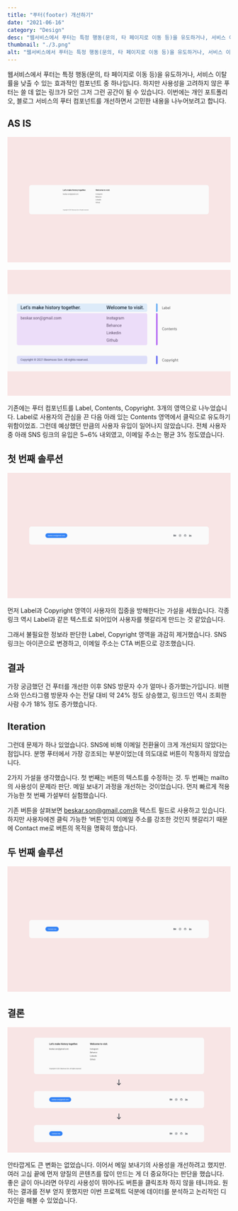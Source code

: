 ```yaml
---
title: "푸터(footer) 개선하기"
date: "2021-06-16"
category: "Design"
desc: "웹서비스에서 푸터는 특정 행동(문의, 타 페이지로 이동 등)을 유도하거나, 서비스 이탈률을 낮출 수 있는 효과적인 컴포넌트 중 하나입니다. 하지만 사용성을 고려하지 않은 푸터는 쓸 데 없는 링크가 모인 그저 그런 공간이 될 수 있습니다."
thumbnail: "./3.png"
alt: "웹서비스에서 푸터는 특정 행동(문의, 타 페이지로 이동 등)을 유도하거나, 서비스 이탈률을 낮출 수 있는 효과적인 컴포넌트 중 하나입니다. 하지만 사용성을 고려하지 않은 푸터는 쓸 데 없는 링크가 모인 그저 그런 공간이 될 수 있습니다."
---
```


웹서비스에서 푸터는 특정 행동(문의, 타 페이지로 이동 등)을 유도하거나, 서비스 이탈률을 낮출 수 있는 효과적인 컴포넌트 중 하나입니다. 하지만 사용성을 고려하지 않은 푸터는 쓸 데 없는 링크가 모인 그저 그런 공간이 될 수 있습니다. 이번에는 개인 포트폴리오, 블로그 서비스의 푸터 컴포넌트를 개선하면서 고민한 내용을 나누어보려고 합니다.

## AS IS

![1.png](./1.png)

![2.png](./2.png)

기존에는 푸터 컴포넌트를 Label, Contents, Copyright. 3개의 영역으로 나누었습니다. Label로 사용자의 관심을 끈 다음 아래 있는 Contents 영역에서 클릭으로 유도하기 위함이었죠. 그런데 예상했던 만큼의 사용자 유입이 일어나지 않았습니다. 전체 사용자 중 아래 SNS 링크의 유입은 5~6% 내외였고, 이메일 주소는 평균 3% 정도였습니다.

## 첫 번째 솔루션

![3.png](./3.png)

먼저 Label과 Copyright 영역이 사용자의 집중을 방해한다는 가설을 세웠습니다. 각종 링크 역시 Label과 같은 텍스트로 되어있어 사용자를 헷갈리게 만드는 것 같았습니다.

그래서 불필요한 정보라 판단한 Label, Copyright 영역을 과감히 제거했습니다. SNS 링크는 아이콘으로 변경하고, 이메일 주소는 CTA 버튼으로 강조했습니다.

## 결과

가장 궁금했던 건 푸터를 개선한 이후 SNS 방문자 수가 얼마나 증가했는가입니다. 비핸스와 인스타그램 방문자 수는 전달 대비 약 24% 정도 상승했고, 링크드인 역시 조회한 사람 수가 18% 정도 증가했습니다.

## Iteration

그런데 문제가 하나 있었습니다. SNS에 비해 이메일 전환율이 크게 개선되지 않았다는 점입니다. 분명 푸터에서 가장 강조되는 부분이었는데 의도대로 버튼이 작동하지 않았습니다.

2가지 가설을 생각했습니다. 첫 번째는 버튼의 텍스트를 수정하는 것. 두 번째는 mailto의 사용성이 문제라 판단. 메일 보내기 과정을 개선하는 것이었습니다. 먼저 빠르게 적용 가능한 첫 번째 가설부터 실험했습니다.

기존 버튼을 살펴보면 beskar.son@gmail.com을 텍스트 필드로 사용하고 있습니다. 하지만 사용자에겐 클릭 가능한 ‘버튼’인지 이메일 주소를 강조한 것인지 헷갈리기 때문에 Contact me로 버튼의 목적을 명확히 했습니다.

## 두 번째 솔루션

![4.png](./4.png)

## 결론

![5.png](./5.png)

안타깝게도 큰 변화는 없었습니다. 이어서 메일 보내기의 사용성을 개선하려고 했지만. 여러 고심 끝에 먼저 양질의 콘텐츠를 많이 만드는 게 더 중요하다는 판단을 했습니다. 좋은 글이 아니라면 아무리 사용성이 뛰어나도 버튼을 클릭조차 하지 않을 테니까요. 원하는 결과를 전부 얻지 못했지만 이번 프로젝트 덕분에 데이터를 분석하고 논리적인 디자인을 해볼 수 있었습니다.
